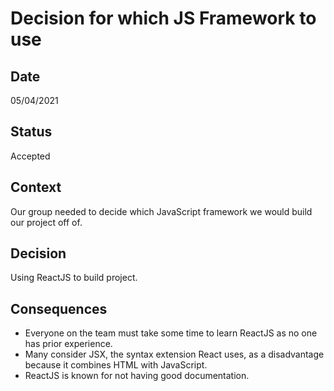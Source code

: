 # Decision for which JS Framework to use

## Date
05/04/2021

## Status 
Accepted

## Context 
Our group needed to decide which JavaScript framework we would build our project off of.

## Decision
Using ReactJS to build project.

## Consequences
- Everyone on the team must take some time to learn ReactJS as no one has prior experience.
- Many consider JSX, the syntax extension React uses, as a disadvantage because it combines HTML with JavaScript.
- ReactJS is known for not having good documentation.